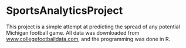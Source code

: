 # SportsAnalyticsProject

This project is a simple attempt at predicting the spread of any potential Michigan football game. All data was downloaded from www.collegefootballdata.com, and the programming was done in R.

